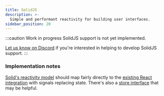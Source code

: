 ```yaml
---
title: SolidJS
description: >-
  Simple and performant reactivity for building user interfaces.
sidebar_position: 20
---
```


:::caution Work in progress
SolidJS support is not yet implemented.

[Let us know on Discord](https://discord.electric-sql/com) if you're interested in helping to develop SolidJS support. 
:::

### Implementation notes

[Solid's reactivity model](https://www.solidjs.com/guides/reactivity) should map fairly directly to the [existing React integration](https://github.com/electric-sql/electric/tree/main/clients/typescript/src/frameworks/react) with signals replacing state. There's also a [store interface](https://www.solidjs.com/docs/latest/api#createstore) that may be helpful.
